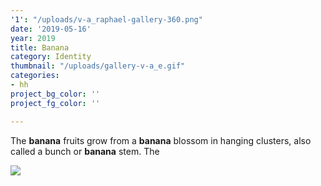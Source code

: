 ```yaml
---
'1': "/uploads/v-a_raphael-gallery-360.png"
date: '2019-05-16'
year: 2019
title: Banana
category: Identity
thumbnail: "/uploads/gallery-v-a_e.gif"
categories:
- hh
project_bg_color: ''
project_fg_color: ''

---
```

The **banana** fruits grow from a **banana** blossom in hanging clusters, also called a bunch or **banana** stem. The

![](/uploads/gallery-v-a_e.gif)